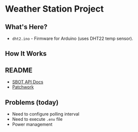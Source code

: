 # Weather Station Project

## What's Here?

 * `dht2.ino` - Firmware for Arduino (uses DHT22 temp sensor).

## How It Works

## README

 * [SBOT API Docs](https://scuttlebot.io/)
 * [Patchwork](https://github.com/ssbc/patchwork)

## Problems (today)

 * Need to configure polling interval
 * Need to execute `.env` file
 * Power management
